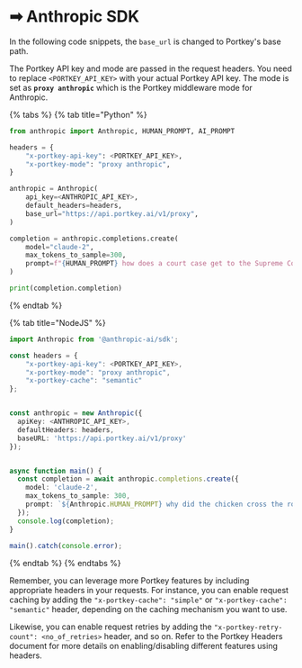 # ➡ Anthropic SDK

In the following code snippets, the `base_url` is changed to Portkey's base path.

The Portkey API key and mode are passed in the request headers. You need to replace `<PORTKEY_API_KEY>` with your actual Portkey API key. The mode is set as **`proxy anthropic`** which is the Portkey middleware mode for Anthropic.

{% tabs %}
{% tab title="Python" %}
```python
from anthropic import Anthropic, HUMAN_PROMPT, AI_PROMPT

headers = {
    "x-portkey-api-key": <PORTKEY_API_KEY>,
    "x-portkey-mode": "proxy anthropic",
}

anthropic = Anthropic(
    api_key=<ANTHROPIC_API_KEY>,
    default_headers=headers,
    base_url="https://api.portkey.ai/v1/proxy",
)

completion = anthropic.completions.create(
    model="claude-2",
    max_tokens_to_sample=300,
    prompt=f"{HUMAN_PROMPT} how does a court case get to the Supreme Court? {AI_PROMPT}",
)

print(completion.completion)
```
{% endtab %}

{% tab title="NodeJS" %}
```typescript
import Anthropic from '@anthropic-ai/sdk';

const headers = {
    "x-portkey-api-key": <PORTKEY_API_KEY>,
    "x-portkey-mode": "proxy anthropic",
    "x-portkey-cache": "semantic"
};


const anthropic = new Anthropic({
  apiKey: <ANTHROPIC_API_KEY>,
  defaultHeaders: headers,
  baseURL: 'https://api.portkey.ai/v1/proxy'
});


async function main() {
  const completion = await anthropic.completions.create({
    model: 'claude-2',
    max_tokens_to_sample: 300,
    prompt: `${Anthropic.HUMAN_PROMPT} why did the chicken cross the road? ${Anthropic.AI_PROMPT}`,
  });
  console.log(completion);    
}
  
main().catch(console.error);  
```
{% endtab %}
{% endtabs %}

Remember, you can leverage more Portkey features by including appropriate headers in your requests. For instance, you can enable request caching by adding the `"x-portkey-cache": "simple"` or `"x-portkey-cache": "semantic"` header, depending on the caching mechanism you want to use.

Likewise, you can enable request retries by adding the `"x-portkey-retry-count": <no_of_retries>` header, and so on. Refer to the Portkey Headers document for more details on enabling/disabling different features using headers.
